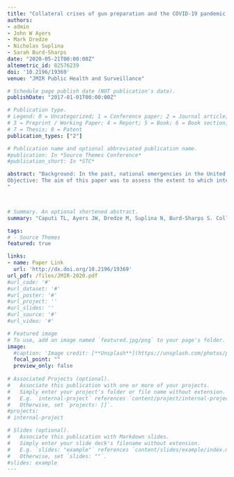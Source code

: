 ```yaml
---
title: "Collateral crises of gun preparation and the COVID-19 pandemic: An infodemiology study"
authors:
- admin
- John W Ayers
- Mark Dredze
- Nicholas Suplina
- Sarah Burd-Sharps
date: "2020-05-21T00:00:00Z"
altemetric_id: 82576239
doi: '10.2196/19369'
venue: "JMIR Public Health and Surveillance"

# Schedule page publish date (NOT publication's date). 
publishDate: "2017-01-01T00:00:00Z"

# Publication type.
# Legend: 0 = Uncategorized; 1 = Conference paper; 2 = Journal article;
# 3 = Preprint / Working Paper; 4 = Report; 5 = Book; 6 = Book section;
# 7 = Thesis; 8 = Patent 
publication_types: ["2"]

# Publication name and optional abbreviated publication name. 
#publication: In *Source Themes Conference*
#publication_short: In *STC*

abstract: "Background: In the past, national emergencies in the United States have resulted in increased gun preparation (ie, purchasing new guns or removing guns from storage); in turn, these gun actions have effected increases in firearm injuries and deaths.
Objective: The aim of this paper was to assess the extent to which interest in gun preparation has increased amid the coronavirus disease (COVID-19) pandemic using data from Google searches related to purchasing and cleaning guns.
"



# Summary. An optional shortened abstract.
summary: "Caputi TL, Ayers JW, Dredze M, Suplina N, Burd-Sharps S. Collateral crises of gun preparation and the COVID-19 pandemic: An infodemiology study. JMIR Public Health and Surveillance. Published online May 21, 2020."

tags:
# - Source Themes
featured: true

links:
- name: Paper Link
  url: 'http://dx.doi.org/10.2196/19369'
url_pdf: /files/JMIR-2020.pdf
#url_code: '#'
#url_dataset: '#'
#url_poster: '#'
#url_project: ''
#url_slides: ''
#url_source: '#'
#url_video: '#'

# Featured image
# To use, add an image named `featured.jpg/png` to your page's folder. 
image:
  #caption: 'Image credit: [**Unsplash**](https://unsplash.com/photos/pLCdAaMFLTE)'
  focal_point: ""
  preview_only: false
 
# Associated Projects (optional).
#   Associate this publication with one or more of your projects.
#   Simply enter your project's folder or file name without extension.
#   E.g. `internal-project` references `content/project/internal-project/index.md`.
#   Otherwise, set `projects: []`.
#projects:
# internal-project

# Slides (optional).
#   Associate this publication with Markdown slides.
#   Simply enter your slide deck's filename without extension.
#   E.g. `slides: "example"` references `content/slides/example/index.md`.
#   Otherwise, set `slides: ""`.
#slides: example
---
```

